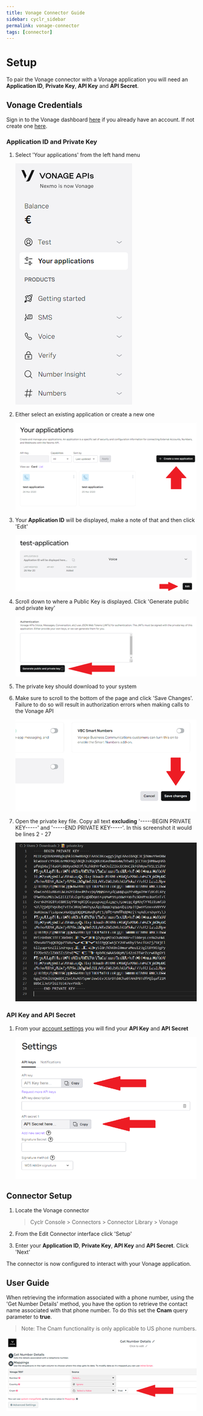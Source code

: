 ```yaml
---
title: Vonage Connector Guide
sidebar: cyclr_sidebar
permalink: vonage-connector
tags: [connector]
---
```


# Setup

To pair the Vonage connector with a Vonage application you will need an **Application ID**, **Private Key**, **API Key** and **API Secret**.

## Vonage Credentials

Sign in to the Vonage dashboard [here](https://dashboard.nexmo.com/sign-in) if you already have an account. If not create one [here](https://dashboard.nexmo.com/sign-up).

### Application ID and Private Key

1. Select 'Your applications' from the left hand menu

   ![vonage dashboard](./images/vonage_dashboard_1.png)

2. Either select an existing application or create a new one

   ![vonage dashboard](./images/vonage_dashboard_2.png)

3. Your **Application ID** will be displayed, make a note of that and then click 'Edit'

   ![vonage dashboard](./images/vonage_dashboard_3.png)

4. Scroll down to where a Public Key is displayed. Click 'Generate public and private key'

   ![vonage dashboard](./images/vonage_dashboard_4.png)

5. The private key should download to your system

6. Make sure to scroll to the bottom of the page and click 'Save Changes'. Failure to do so will result in authorization errors when making calls to the Vonage API

   ![vonage dashboard](./images/vonage_dashboard_5.png)

7. Open the private key file. Copy all text **excluding** '-----BEGIN PRIVATE KEY-----' and '-----END PRIVATE KEY-----'. In this screenshot it would be lines 2 - 27

   ![vonage dashboard](./images/vonage_dashboard_6.png)

### API Key and API Secret

1. From your [account settings](https://dashboard.nexmo.com/settings) you will find your **API Key** and **API Secret**

   ![vonage dashboard](./images/vonage_dashboard_7.png)

## Connector Setup

1. Locate the Vonage connector

   > Cyclr Console > Connectors > Connector Library > Vonage

2. From the Edit Connector interface click 'Setup'

3. Enter your **Application ID**, **Private Key**, **API Key** and **API Secret**. Click 'Next'

The connector is now configured to interact with your Vonage application.

## User Guide

When retrieving the information associated with a phone number, using the 'Get Number Details' method, you have the option to retrieve the contact name associated with that phone number. To do this set the **Cnam** query parameter to **true**.

> Note: The Cnam functionality is only applicable to US phone numbers.

![vonage dashboard](./images/vonage_dashboard_8.png)
